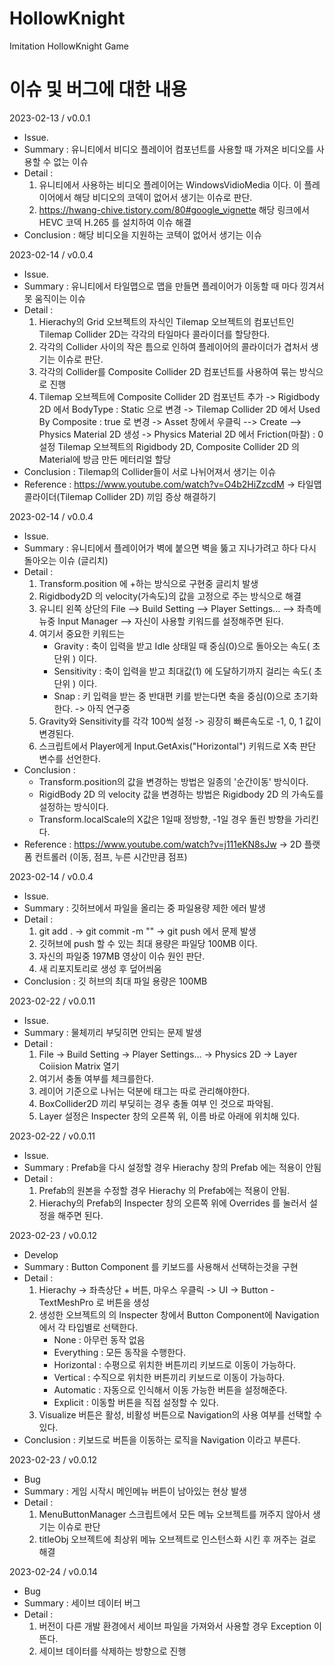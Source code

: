 # HollowKnight
Imitation HollowKnight Game

# 이슈 및 버그에 대한 내용

<!--  예시
2023-02-10 / v0.0.0
 - Issue.
 - Summary : 유니티 2D 프로젝트에서 오브젝트 드래그를 구현할 때 IPointMoveHandler 사용해서 구현하는 중 이슈발생.
 - Detail :
     1. IPointerMoveHandler 에서 콜하는 OnPointerMove 메서드는 IDragHandler 에서 구현하는 OnDrag 메서드보다
		호출 속도가 느려서 오브젝트 드래그 도중에 오브젝트를 놓친다. 이후에는 OnDrag 메서드를 사용해서
		구현하는 것이 더 나은 방식인 것으로 추정된다.
	2. IPointerEventData 에서 가지고 오는 마우스 position 을 기준으로 오브젝트 위치를 계산할 때 오브젝트
		자신의 피벗(Center) 위치 만큼의 오차가 발생했다. 오브젝트의 Local 포지션을 마우스 포인터를 기준으로
		절대좌표로 재설정 했을 때 피벗 이슈가 발생하는 것을 확인했다. 이후에는 오브젝트를 움직일 때
		절대좌표가 아닌 상대적인 움직임(즉, Delta)을 더해서 연산하는 방식이 오차가 적을 것으로 추정된다.
	3. 캔버스 하위에 위치한 오브젝트를 움직일 때 Local position을 연산해서 움직이면 Anchor의 Pivot과 Canvas의
		ScaleFactor 값 만큼의 오차가 발생하게 된다. 이후에는 Local position이 아닌, Anchored position과
		ScaleFactor 값을 고려해서 연산하는 것이 오차가 적을 것으로 추정된다.
 - Conclusion : 결과 내용 -->

2023-02-13 / v0.0.1
 - Issue.
 - Summary : 유니티에서 비디오 플레이어 컴포넌트를 사용할 때 가져온 비디오를 사용할 수 없는 이슈
 - Detail : 
	 1. 유니티에서 사용하는 비디오 플레이어는 WindowsVidioMedia 이다. 이 플레이어에서 해당 비디오의 코덱이
		없어서 생기는 이슈로 판단.
	 2. https://hwang-chive.tistory.com/80#google_vignette 해당 링크에서 HEVC 코덱 H.265 를 설치하여
	 	이슈 해결
 - Conclusion : 해당 비디오을 지원하는 코텍이 없어서 생기는 이슈


2023-02-14 / v0.0.4
- Issue.
 - Summary : 유니티에서 타일맵으로 맵을 만들면 플레이어가 이동할 때 마다 낑겨서 못 움직이는 이슈
 - Detail : 
	 1. Hierachy의 Grid 오브젝트의 자식인 Tilemap 오브젝트의 컴포넌트인 Tilemap Collider 2D는 각각의 타일마다
	 	콜라이더를 할당한다.
	 2. 각각의 Collider 사이의 작은 틈으로 인하여 플레이어의 콜라이더가 겹처서 생기는 이슈로 판단.
	 3. 각각의 Collider를 Composite Collider 2D 컴포넌트를 사용하여 묶는 방식으로 진행
	 3. Tilemap 오브젝트에 Composite Collider 2D 컴포넌트 추가 ->
	 	Rigidbody 2D 에서 BodyType : Static 으로 변경 ->
	 	Tilemap Collider 2D 에서 Used By Composite : true 로 변경 ->
		Asset 창에서 우클릭 --> Create --> Physics Material 2D 생성 ->
		Physics Material 2D 에서 Friction(마찰) : 0 설정
		Tilemap 오브젝트의 Rigidbody 2D, Composite Collider 2D 의 Material에 방금 만든 메터리얼 할당	 
 - Conclusion : Tilemap의 Collider들이 서로 나뉘어져서 생기는 이슈
 - Reference : https://www.youtube.com/watch?v=O4b2HiZzcdM -> 타일맵 콜라이더(Tilemap Collider 2D) 끼임 증상 해결하기


2023-02-14 / v0.0.4
 - Issue.
 - Summary : 유니티에서 플레이어가 벽에 붙으면 벽을 뚫고 지나가려고 하다 다시 돌아오는 이슈 (글리치)
 - Detail : 
	 1. Transform.position 에 +하는 방식으로 구현중 글리치 발생
	 2. Rigidbody2D 의 velocity(가속도)의 값을 고정으로 주는 방식으로 해결
	 3. 유니티 왼쪽 상단의 File --> Build Setting --> Player Settings... --> 좌측메뉴중 Input Manager -->
	 	자신이 사용할 키워드를 설정해주면 된다.
	 4. 여기서 중요한 키워드는
	 	- Gravity : 축이 입력을 받고 Idle 상태일 때 중심(0)으로 돌아오는 속도( 초 단위 ) 이다.
		- Sensitivity : 축이 입력을 받고 최대값(1) 에 도달하기까지 걸리는 속도( 초 단위 ) 이다.
		- Snap : 키 입력을 받는 중 반대편 키를 받는다면 축을 중심(0)으로 초기화 한다. -> 아직 연구중
	 5. Gravity와 Sensitivity를 각각 100씩 설정 -> 굉장히 빠른속도로 -1, 0, 1 값이 변경된다.
	 6. 스크립트에서 Player에게 Input.GetAxis("Horizontal") 키워드로 X축 판단 변수를 선언한다.
 - Conclusion : 
	- Transform.position의 값을 변경하는 방법은 일종의 '순간이동' 방식이다.
	- RigidBody 2D 의 velocity 값을 변경하는 방법은 Rigidbody 2D 의 가속도를 설정하는 방식이다.
	- Transform.localScale의 X값은 1일때 정방향, -1일 경우 돌린 방향을 가리킨다.
 - Reference : https://www.youtube.com/watch?v=j111eKN8sJw -> 2D 플랫폼 컨트롤러 (이동, 점프, 누른 시간만큼 점프)


2023-02-14 / v0.0.4
 - Issue.
 - Summary : 깃허브에서 파일을 올리는 중 파일용량 제한 에러 발생
 - Detail : 
	 1. git add . -> git commit -m "" -> git push 에서 문제 발생
	 2. 깃허브에 push 할 수 있는 최대 용량은 파일당 100MB 이다.
	 3. 자신의 파일중 197MB 영상이 이슈 원인 판단.
	 4. 새 리포지토리로 생성 후 덮어씌움
 - Conclusion : 깃 허브의 최대 파일 용량은 100MB


2023-02-22 / v0.0.11
 - Issue.
 - Summary : 물체끼리 부딪히면 안되는 문제 발생
 - Detail :
	 1. File -> Build Setting -> Player Settings... -> Physics 2D -> Layer Coiision Matrix 열기
	 2. 여기서 충돌 여부를 체크를한다.
	 3. 레이어 기준으로 나뉘는 덕분에 태그는 따로 관리해야한다.
	 4. BoxCollider2D 끼리 부딪히는 경우 충돌 여부 인 것으로 파악됨.
	 5. Layer 설정은 Inspecter 창의 오른쪽 위, 이름 바로 아래에 위치해 있다.

2023-02-22 / v0.0.11
 - Issue.
 - Summary : Prefab을 다시 설정할 경우 Hierachy 창의 Prefab 에는 적용이 안됨
 - Detail :
	 1. Prefab의 원본을 수정할 경우 Hierachy 의 Prefab에는 적용이 안됨.
	 2. Hierachy의 Prefab의 Inspecter 창의 오른쪽 위에 Overrides 를 눌러서 설정을 해주면 된다.

2023-02-23 / v0.0.12
 - Develop
 - Summary : Button Component 를 키보드를 사용해서 선택하는것을 구현
 - Detail :
	 1. Hierachy -> 좌측상단 + 버튼, 마우스 우클릭 -> UI -> Button - TextMeshPro 로 버튼을 생성
	 2. 생성한 오브젝트의 의 Inspecter 창에서 Button Component에 Navigation에서 각 타입별로 선택한다.
	 	 - None : 아무런 동작 없음
		 - Everything : 모든 동작을 수행한다.
		 - Horizontal : 수평으로 위치한 버튼끼리 키보드로 이동이 가능하다.
		 - Vertical : 수직으로 위치한 버튼끼리 키보드로 이동이 가능하다.
		 - Automatic : 자동으로 인식해서 이동 가능한 버튼을 설정해준다.
		 - Explicit : 이동할 버튼을 직접 설정할 수 있다.
	 3. Visualize 버튼은 활성, 비활성 버튼으로 Navigation의 사용 여부를 선택할 수 있다.
 - Conclusion : 키보드로 버튼을 이동하는 로직을 Navigation 이라고 부른다.

 2023-02-23 / v0.0.12
 - Bug
 - Summary : 게임 시작시 메인메뉴 버튼이 남아있는 현상 발생
 - Detail :
	 1. MenuButtonManager 스크립트에서 모든 메뉴 오브젝트를 꺼주지 않아서 생기는 이슈로 판단
	 2. titleObj 오브젝트에 최상위 메뉴 오브젝트로 인스턴스화 시킨 후 꺼주는 걸로 해결

 2023-02-24 / v0.0.14
 - Bug
 - Summary : 세이브 데이터 버그
 - Detail :
	 1. 버전이 다른 개발 환경에서 세이브 파일을 가져와서 사용할 경우 Exception 이 뜬다.
	 2. 세이브 데이터를 삭제하는 방향으로 진행